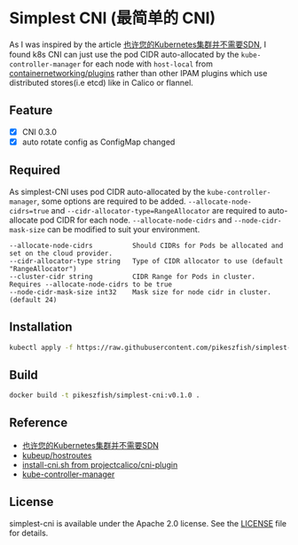 # Simplest CNI (最简单的 CNI)
As I was inspired by the article [也许您的Kubernetes集群并不需要SDN](https://jishu.io/kubernetes/your-kubernetes-cluster-may-not-need-sdn/), I found k8s CNI can just use the pod CIDR auto-allocated by the `kube-controller-manager` for each node with `host-local` from [containernetworking/plugins](https://github.com/containernetworking/plugins) rather than other IPAM plugins which use distributed stores(i.e etcd) like in Calico or flannel.

## Feature
- [x] CNI 0.3.0
- [x] auto rotate config as ConfigMap changed

## Required
As simplest-CNI uses pod CIDR auto-allocated by the `kube-controller-manager`, some options are required to be added. `--allocate-node-cidrs=true` and `--cidr-allocator-type=RangeAllocator` are required to auto-allocate pod CIDR for each node. `--allocate-node-cidrs` and `--node-cidr-mask-size` can be modified to suit your environment.

```
--allocate-node-cidrs          Should CIDRs for Pods be allocated and set on the cloud provider.
--cidr-allocator-type string   Type of CIDR allocator to use (default "RangeAllocator")
--cluster-cidr string          CIDR Range for Pods in cluster. Requires --allocate-node-cidrs to be true
--node-cidr-mask-size int32    Mask size for node cidr in cluster. (default 24)
```

## Installation
```bash
kubectl apply -f https://raw.githubusercontent.com/pikeszfish/simplest-cni/master/k8s/simplest-cni.yml
```

## Build 
```bash
docker build -t pikeszfish/simplest-cni:v0.1.0 .
```

## Reference
- [也许您的Kubernetes集群并不需要SDN](https://jishu.io/kubernetes/your-kubernetes-cluster-may-not-need-sdn/)
- [kubeup/hostroutes](https://github.com/kubeup/hostroutes)
- [install-cni.sh from projectcalico/cni-plugin](https://github.com/projectcalico/cni-plugin)
- [kube-controller-manager](https://kubernetes.io/docs/reference/generated/kube-controller-manager/)

## License
simplest-cni is available under the Apache 2.0 license. See the [LICENSE](LICENSE) file for details.
